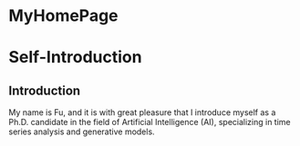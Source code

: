 # MyHomePage

# Self-Introduction  
  
## Introduction  
My name is Fu, and it is with great pleasure that I introduce myself as a Ph.D. candidate in the field of Artificial Intelligence (AI), specializing in time series analysis and generative models. 
